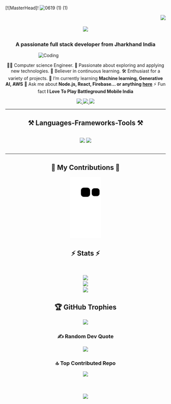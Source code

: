 [![MasterHead]!
![0619 (1) (1)](https://github.com/alwaysajaykr18/alwaysajaykr18/assets/172900370/fc460be5-0b04-4657-b1b0-1d6fdea4634c)


<img align="right" src="https://visitor-badge.laobi.icu/badge?page_id=alwaysajaykr18.alwaysajaykr18" />

<h1 align="center">
    <img src="https://readme-typing-svg.herokuapp.com/?font=Righteous&size=35&center=true&vCenter=true&width=500&height=70&duration=4000&lines=नमस्ते+(Namaste)!+🙏;+I'm+Ajay+Kumar+Nayak!;" />
</h1>

<h3 align="center">A passionate full stack developer from Jharkhand India </h3>
<img align="right" alt="Coding" width="400" src="https://raw.githubusercontent.com/TheDudeThatCode/TheDudeThatCode/master/Assets/Designer.gif" />


<br/>

<div align="center">
 
 
👨‍💻 Computer science Engineer.
🚀 Passionate about exploring and applying new technologies.
 📖 Believer in continuous learning.
🛠️ Enthusiast for a variety of projects.
 🌱 I’m currently learning **Machine learning, Generative AI, AWS**
💬 Ask me about **Node.js, React, Firebase... or anything [here](https://github.com/alwaysajaykr18/alwaysajaykr18/issues)**
⚡ Fun fact  **I Love To Play Battleground Mobile India**

 </div>
 
<div align="center"> 
  <a href="ajaynayak2531@gmail.com">
    <img src="https://img.shields.io/badge/Gmail-333333?style=for-the-badge&logo=gmail&logoColor=red" />
  </a>
  <a href="https://linkedin.com/in/alwaysajaykr18" target="_blank">
    <img src="https://img.shields.io/badge/LinkedIn-0077B5?style=for-the-badge&logo=linkedin&logoColor=white" target="_blank" />
  </a>
  <a href="https://alwaysajaykr18.github.io" target="_blank">
     <img src="https://img.shields.io/badge/Portfolio-FF5722?style=for-the-badge&logo=todoist&logoColor=white" target="_blank" /> <!-- sqlite, safari, google-chrome are other good icon options -->
  </a>
</div>

 <hr/>
 
<h2 align="center">⚒️ Languages-Frameworks-Tools ⚒️</h2>
<br/>
<div align="center">
    <img src="https://skillicons.dev/icons?i=react,bootstrap,mui,html,css,vscode,github,figma,tailwind,git,r,c,react native" />
    <img src="https://skillicons.dev/icons?i=nodejs,python,javascript,typescript,express,mongodb,kotlin,c,java,nextjs,mysql,.net framework,flutter" /><br>
</div>

<br/>
<hr/>

<div align="center">
  <h2>🐍 My Contributions 🐍</h2>
                                                                                                                                       
 ![snake gif](https://github.com/alwaysajaykr18/alwaysajaykr18/blob/output/github-contribution-grid-snake.svg)
  

<h2 align="center">⚡ Stats ⚡</h2>
<br>
<div align=center>

![](https://github-readme-stats.vercel.app/api?username=alwaysajaykr18&theme=radical&hide_border=false&include_all_commits=true&count_private=true)<br/>
![](https://github-readme-streak-stats.herokuapp.com/?user=alwaysajaykr18&theme=radical&hide_border=false)<br/>
![](https://github-readme-stats.vercel.app/api/top-langs/?username=alwaysajaykr18&theme=radical&hide_border=false&include_all_commits=true&count_private=true&layout=compact)

## 🏆 GitHub Trophies
![](https://github-profile-trophy.vercel.app/?username=alwaysajaykr18&theme=shadow_blue&no-frame=false&no-bg=false&margin-w=4)

### ✍️ Random Dev Quote
![](https://quotes-github-readme.vercel.app/api?type=horizontal&theme=radical)

### 🔝 Top Contributed Repo
![](https://github-contributor-stats.vercel.app/api?username=alwaysajaykr18&limit=5&theme=dark&combine_all_yearly_contributions=true)




<h1 align="center">
    <img src="https://readme-typing-svg.herokuapp.com/?font=Righteous&size=25&center=true&vCenter=true&width=400&height=70&duration=5000&lines=Thanks+for+visiting!+🙏;+Shoot+me+a+message+on+Linkedin!+;+I+am+always+down+to+collab+🙂+;"/>
</h3>

<br/>
     



